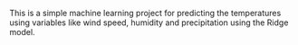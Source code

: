 This is a simple machine learning project for predicting the temperatures using variables like wind speed, humidity and precipitation using the Ridge model.

